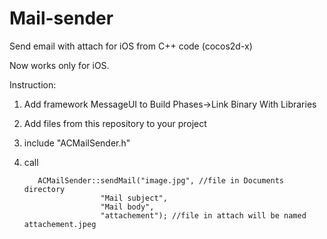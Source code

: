 # Mail-sender
Send email with attach for iOS from C++ code (cocos2d-x)

Now works only for iOS.

Instruction:

1. Add framework MessageUI to Build Phases->Link Binary With Libraries

2. Add files from this repository to your project

3. include "ACMailSender.h"

4. call 

          ACMailSender::sendMail("image.jpg", //file in Documents directory
                        "Mail subject",
                        "Mail body",
                        "attachement"); //file in attach will be named attachement.jpeg
